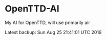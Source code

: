# OpenTTD-AI
My AI for OpenTTD, will use primarily air

Latest backup: Sun Aug 25 21:41:01 UTC 2019
